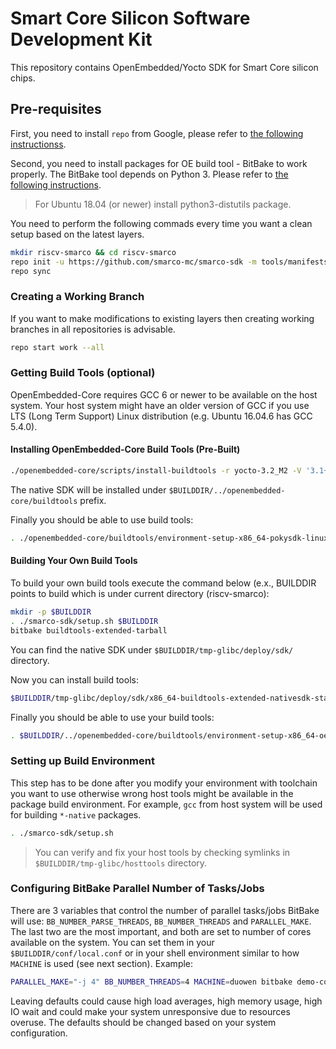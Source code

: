 # Smart Core Silicon Software Development Kit

This repository contains OpenEmbedded/Yocto SDK for Smart Core silicon
chips.

## Pre-requisites

First, you need to install `repo` from Google, please refer to [the
following instructionss](https://source.android.com/setup/develop#installing-repo).

Second, you need to install packages for OE build tool - BitBake to work
properly. The BitBake tool depends on Python 3. Please refer to [the
following instructions](http://docs.yoctoproject.org/ref-manual/system-requirements.html#required-packages-for-the-build-host).
> For Ubuntu 18.04 (or newer) install python3-distutils package.

You need to perform the following commads every time you want a clean
setup based on the latest layers.

```bash
mkdir riscv-smarco && cd riscv-smarco
repo init -u https://github.com/smarco-mc/smarco-sdk -m tools/manifests/smarco.xml
repo sync
```

### Creating a Working Branch

If you want to make modifications to existing layers then creating working
branches in all repositories is advisable.

```bash
repo start work --all
```

### Getting Build Tools (optional)

OpenEmbedded-Core requires GCC 6 or newer to be available on the host
system. Your host system might have an older version of GCC if you use LTS
(Long Term Support) Linux distribution (e.g. Ubuntu 16.04.6 has GCC
5.4.0).

#### Installing OpenEmbedded-Core Build Tools (Pre-Built)

```bash
./openembedded-core/scripts/install-buildtools -r yocto-3.2_M2 -V '3.1+snapshot' -t 20200729
```

The native SDK will be installed under `$BUILDDIR/../openembedded-core/buildtools` prefix.

Finally you should be able to use build tools:

```bash
. ./openembedded-core/buildtools/environment-setup-x86_64-pokysdk-linux
```

#### Building Your Own Build Tools

To build your own build tools execute the command below (e.x., BUILDDIR
points to build which is under current directory (riscv-smarco):

```bash
mkdir -p $BUILDDIR
. ./smarco-sdk/setup.sh $BUILDDIR
bitbake buildtools-extended-tarball
```

You can find the native SDK under `$BUILDDIR/tmp-glibc/deploy/sdk/` directory.

Now you can install build tools:

```bash
$BUILDDIR/tmp-glibc/deploy/sdk/x86_64-buildtools-extended-nativesdk-standalone-nodistro.0.sh -d $BUILDDIR/../openembedded-core/buildtools -y
```

Finally you should be able to use your build tools:

```bash
. $BUILDDIR/../openembedded-core/buildtools/environment-setup-x86_64-oesdk-linux
```

### Setting up Build Environment

This step has to be done after you modify your environment with toolchain
you want to use otherwise wrong host tools might be available in the
package build environment. For example, `gcc` from host system will be
used for building `*-native` packages.

```bash
. ./smarco-sdk/setup.sh
```

> You can verify and fix your host tools by checking symlinks in
  `$BUILDDIR/tmp-glibc/hosttools` directory.

### Configuring BitBake Parallel Number of Tasks/Jobs

There are 3 variables that control the number of parallel tasks/jobs
BitBake will use: `BB_NUMBER_PARSE_THREADS`, `BB_NUMBER_THREADS` and
`PARALLEL_MAKE`. The last two are the most important, and both are set to
number of cores available on the system. You can set them in your
`$BUILDDIR/conf/local.conf` or in your shell environment similar to how
`MACHINE` is used (see next section). Example:

```bash
PARALLEL_MAKE="-j 4" BB_NUMBER_THREADS=4 MACHINE=duowen bitbake demo-coreip-cli
```

Leaving defaults could cause high load averages, high memory usage, high
IO wait and could make your system unresponsive due to resources overuse.
The defaults should be changed based on your system configuration.
